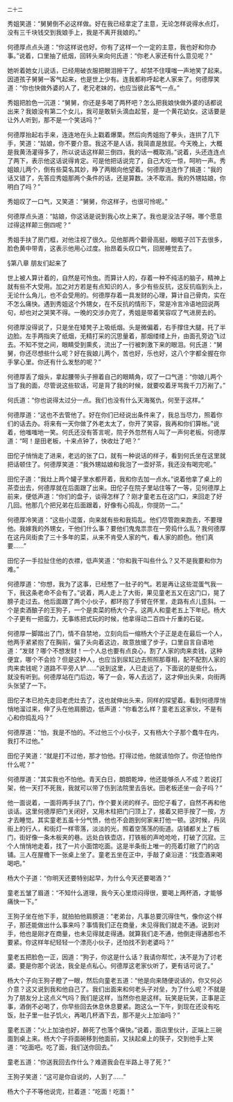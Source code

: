     二十二 

   秀姐笑道：“舅舅倒不必这样做。好在我已经拿定了主意，无论怎样说得水点灯，没有三千块钱交到我娘手上，我是不离开我娘的。”

   何德厚点点头道：“你这样说也好。你有了这样一个一定的主意，我也好和你办事。”说着，口里抽了纸烟，回转头来向何氏道：“你老人家还有什么意见呢？”

   她听着她女儿说话，已经用破衣服把眼泪擦干了。却禁不住噗嗤一声地笑了起来。因道孩子舅舅一客气起来，也是世上少有。连我都称呼起老人家来了。何德厚笑道：“你也快做外婆的人了，老兄老妹的，也应当彼此客气一点。”

   秀姐把脸色一沉道：“舅舅，你还是多喝了两杯吧？怎么把我娘快做外婆的话都说出来？我娘没有第二个女儿，我可是敢斩头滴血起誓，是一个黄花幼女。这话要是让外人听到，那不是一个笑话吗？”

   何德厚抬起右手来，连连地在头上戳着爆栗。然后向秀姐抱了拳头，连拱了几下手，笑道：“姑娘，你不要介意。我这不是人话，我简直是放屁。今天晚上，大概是我黄汤灌得多了，所以说话这样颠三倒四，我的话一概取消。”说着，头还连连点了两下，表示他这话说得肯定。可是他把话说完了，自己大吃一惊，呵哟一声。秀姐娘儿两个，倒有些莫名其妙，睁了两眼向他望着。何德厚连连作了揖道：“我的话又错了，先答应秀姐那两个条件的话，还是算数。决不取消。我的外甥姑娘，你明白了吗？”

   秀姐叹了一口气，又笑道：“舅舅，你这样子，也很可怜呢。”

   何德厚点头道：“姑娘，你这话是说到我心坎上来了。我也是没法子呀。哪个愿意过得这样颠三倒四呢？”

   秀姐手扶了房门框，对他注视了很久。见他那两个颧骨高挺，眼眶子凹下去很多，脸色黄中带青，这表示他用心过度。抬昂着头叹口气，回房睡觉去了。

   §第八章 朋友们起来了

   世上被人算计着的，自然是可怜虫。而算计人的，存着一种不纯洁的脑子，精神上就有些不大受用。加之对方若是有点知识的人，多少有些反抗，这反抗临到头上，无论什么角儿，也不会受用的。何德厚存着一具发财的心理，算计自己骨肉，实在不怎么痛快。遇到秀姐这个外甥女，在不反抗的情形下，常是冷言冷语地回说两句，却也对之哭笑不得。一晚的交涉办完了，秀姐是带着笑容叹了气进房去的。

   何德厚没得说了，只是坐在矮凳子上吸纸烟。头是微偏着，右手撑住大腿，托了半边脸。左手两指夹了纸烟，无精打采的沉思量着，那烟缕缕上升，由面孔旁边飞过去。不知不觉之间，眼睛受到熏炙，流出了一行被刺激下来的眼泪。何氏道：“舅舅，你还尽想些什么呢？好在我娘儿两个，苦也好，乐也好，这八个字都全握在你手掌心里。你还有什么发愁的呢？”

   何德厚丢了烟头，拿起腰带头子擦着自己的眼睛角，叹了一口气道：“你娘儿两个当了我的面，尽管说这些软话，可是背了我的时候，就要咬着牙骂我千刀万剐了。”

   何氏道：“你也说得太过分一点。我们也没有什么天海冤仇，何至于这样。”

   何德厚道：“这也不去管他了。好在你们已经说出条件来了，我总当尽力，照着你们的话去办。将来有一天你做了外老太太了，你开了笑容，我再和你们算帐。”说着，他嗤嗤地一笑。何氏还没有答言呢，院子外忽然有人叫了一声何老板。何德厚道：“呵！是田老板，十来点钟了，快收灶了吧？”

   田佗子悄悄走了进来，老远的张了口，就有一种说话的样子，看到何氏坐在这里就把话顿住了。何德厚笑道：“我外甥姑娘和我泡了一壶好茶，我还没有喝完呢。”

   田佗子道：“我灶上两个罐子里水都开着，我和你去加一点水。”说着他拿了桌上的茶壶出去，何德厚就在后面跟了出来。田佗子在院子里站住等了一等，见何德厚上前来，便低声道：“你们的盘子，谈得怎样了？刚才童老五在这门口，来回走了好几回。他那几个把兄弟在后面跟着，好像有心捣乱，你提防一二。”

   何德厚冷笑道：“这些小混蛋，向来就有些和我捣乱。他们尽管跑来跑去，不要理他。我嫁我的外甥女，干他们什么事？要他们鬼鬼祟祟在一旁捣什么乱？我何德厚在这丹凤街卖了三十多年的菜，从来不肯受人家的气，看人家的颜色。他们真要……”

   田佗子一手拉扯住他的衣襟，低声笑道：“你和我干叫些什么？又不是我要和你为难。”

   何德厚道：“你想，我为了这事，已经憋了一肚子的气。若是再让这些混蛋气我一下，我这条老命不会有了。”说着，两人走上了大街，果见童老五又在这门口，晃了膀子走过去。他后面跟了两个小伙子，都环抱了手臂在怀里，走路有点儿歪斜。一个是卖酒酿子的王狗子，一个是卖菜的杨大个子。这两人和童老五上下年纪。杨大个子更有一把蛮力，无事练把式玩的时候，他拿得动二百四十斤重的石锭。

   何德厚一脚踏出了门，情不自禁地，立刻向后一缩杨大个子正是走在最后一个人，他两手紧紧抱了在胸前，偏了头向着这边，故意放缓了步子，口里自言自语地道：“发财？哪个不想发财！一个人总也要有点良心，割了人家的肉来卖钱，这种便宜，哪个不会捡？但是这种人，也应当到尿缸边去照照那尊相，配不配割人家的肉来卖钱呢？道路不平旁人铲……”说到这里，人已走远了，下面说的是些什么，就没有听到。何德厚站在门后边，等了一会，等人去远了，这才伸出头来，向街两头张望了一下。

   田佗子本已抢先走回老虎灶去了，这也就伸出头来，同样的探望着。看到何德厚悄悄地溜过来，伸了头在他肩膀边，低声道：“你看怎么样？童老五这家伙，不是有心和你捣乱吗？”

   何德厚道：“怕，我是不怕的。不过他三个小伙子，又有杨大个子那个蠢牛在内，我打不过他。”

   田佗子笑道：“就是打不过他，那才怕他。打得过他，他就该怕你了。你还怕他作什么呢？”

   何德厚道：“其实我也不怕他。青天白日，朗朗乾坤，他还能够杀人不成？若说打架，他一天打不死我，我就可以带了伤到法院里去告状。田老板还坐一会子吗？”

   他一面说着，一面将两手扶了门，作个要关闭的样子。田佗子看了，自然不再和他谈话。这里何德厚把门关闭好，又用木柱把门闩顶上了，接着又把手按了一按，方才去睡觉。其实童老五虽十分气愤，他也不会跑到何家来打他一顿。这时候，丹凤街上的行人，和街灯一样零落，淡淡的光，照着空荡荡的街道。店铺都关上了板门，街好像一条木板夹的巷。远处白铁壶店，打铁板的声呛呛呛，打破了沉寂。三个人悄悄地走着，找了一片小面馆吃面。这是半条街上唯一的亮着灯敝了门的店铺。三人在屋檐下一张桌上坐了。童老五坐在正中，手敲了桌沿道：“找壶酒来喝喝吧。”

   杨大个子道：“你明天还要特别起早，为什么今天还要喝酒？”

   童老五皱了眉道：“不知什么道理，我今天心里烦闷得很，要喝上两杯酒，才能够痛快一下。”

   王狗子坐在他下手，就拍拍他肩膀道：“老弟台，凡事总要沉得住气，像你这个样子，那还能做出什么事来吗？事情我们正在商量，未见得我们就走不通。说到对手，他也是刚才在商量，也未见得就走得通。就算我们走不通，他倒走得通那也不要紧。你这样年纪轻轻一个漂亮小伙子，还怕找不到老婆吗？”

   童老五把脸色一正，因道：“狗子，你这是什么话？我请你帮忙，决不是为了讨老婆。要是你那个说法，我全是点私心。何德厚这老家伙听了，更有话可说了。”

   杨大个子向王狗子瞪了一眼，然后向童老五道：“他是向来随便说话的，你又何必介意？这又说到我和他自己了。我们出面来和何老头子对垒，为了什么呢？不就是为了朋友分上这点义气吗？我们是这样，当然你也是这样。玩笑是玩笑，正事是正事，酒倒不必喝了，你早些回去休息休息要紧。跑这么一下午，到现在还没有吃饭，肚子里一肚子饥火，再喝几杯酒下去，那不是火上加油吗？”

   童老五道：“火上加油也好，醉死了也落个痛快。”说着，面店里伙计，正端上三碗面到桌上来。杨大个子将面碗移到他面前，又扶起桌上的筷子，交到他手上笑道：“吃面吧。吃了面，我们送你回去。”

   童老五道：“你送我回去作什么？难道我会在半路上寻了死？”

   王狗子笑道：“这可是你自说的，人到了……”

   杨大个子不等他说完，拦着道：“吃面！吃面！”

